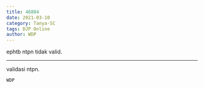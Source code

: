 ```yaml
---
title: 46804
date: 2021-03-10
category: Tanya-SC
tags: DJP Online
author: WDP
---
```


ephtb ntpn tidak valid.

---

validasi ntpn.

`WDP`
